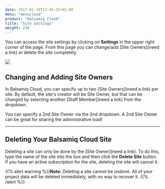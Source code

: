 ```yaml
---
date: 2017-01-19T13:46:35+02:00
menu: "menucloud"
product: "Balsamiq Cloud"
title: "Site Settings"
weight: 230
---
```

You can access the site settings by clicking on **Settings** in the upper right corner of the page. From this page you can change/add [Site Owners](need a link) or delete the site completely.

![](http://media.balsamiq.com/img/support/docs/bw/site-settings.png)

## Changing and Adding Site Owners

In Balsamiq Cloud, you can specify up to two [Site Owners](need a link) per site. By default, the site's creator will be Site Owner, but that can be changed by selecting another [Staff Member](need a link) from the dropdown.

You can specify a 2nd Site Owner via the 2nd dropdown. A 2nd Site Owner can be great for sharing the administrative load!

---

## Deleting Your Balsamiq Cloud Site

Deleting a site can only be done by the [Site Owner](need a link). To do this, type the name of the site into the box and then click the **Delete Site** button. If you have an active subscription for the site, deleting the site will cancel it.

{{% alert warning %}}**Note:** Deleting a site cannot be undone. All of your project data will be deleted immediately, with no way to recover it. {{% /alert %}}

